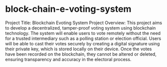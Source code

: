 # block-chain-e-voting-system
Project Title: Blockchain Evoting System Project Overview: This project aims to develop a decentralized, tamper-proof voting system using blockchain technology. The system will enable users to vote remotely without the need for a trusted intermediary such as a polling station or election official. Users will be able to cast their votes securely by creating a digital signature using their private key, which is stored locally on their device. Once the votes have been recorded on the blockchain, they cannot be altered or deleted, ensuring transparency and accuracy in the electoral process.
